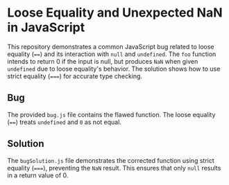 # Loose Equality and Unexpected NaN in JavaScript

This repository demonstrates a common JavaScript bug related to loose equality (`==`) and its interaction with `null` and `undefined`.  The `foo` function intends to return 0 if the input is null, but produces `NaN` when given `undefined` due to loose equality's behavior.  The solution shows how to use strict equality (`===`) for accurate type checking.

## Bug
The provided `bug.js` file contains the flawed function.  The loose equality (`==`) treats `undefined` and `0` as not equal. 

## Solution
The `bugSolution.js` file demonstrates the corrected function using strict equality (`===`), preventing the `NaN` result. This ensures that only `null` results in a return value of 0.